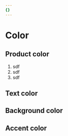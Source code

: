 ```yaml
---
{}
---
```

# Color

## Product color

1. sdf 
2. sdf
3. sdf 

## Text color

## Background color

## Accent color